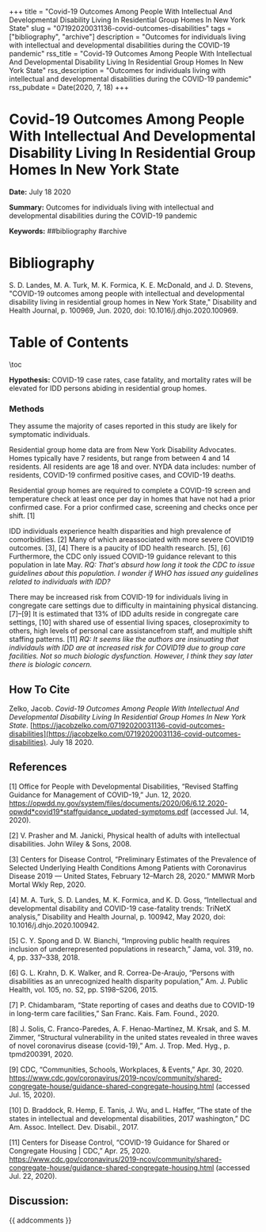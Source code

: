 +++
title = "Covid-19 Outcomes Among People With Intellectual And Developmental Disability Living In Residential Group Homes In New York State"
slug = "07192020031136-covid-outcomes-disabilities"
tags = ["bibliography", "archive"]
description = "Outcomes for individuals living with intellectual and developmental disabilities during the COVID-19 pandemic"
rss_title = "Covid-19 Outcomes Among People With Intellectual And Developmental Disability Living In Residential Group Homes In New York State"
rss_description = "Outcomes for individuals living with intellectual and developmental disabilities during the COVID-19 pandemic"
rss_pubdate = Date(2020, 7, 18)
+++



Covid-19 Outcomes Among People With Intellectual And Developmental Disability Living In Residential Group Homes In New York State
=========

**Date:** July 18 2020

**Summary:** Outcomes for individuals living with intellectual and developmental disabilities during the COVID-19 pandemic

**Keywords:** ##bibliography #archive

Bibliography
==========

S. D. Landes, M. A. Turk, M. K. Formica, K. E. McDonald, and J. D. Stevens, "COVID-19 outcomes among people with intellectual and developmental disability living in residential group homes in New York State," Disability and Health Journal, p. 100969, Jun. 2020, doi: 10.1016/j.dhjo.2020.100969.

Table of Contents
=========

\toc

**Hypothesis:** COVID-19 case rates, case fatality, and mortality rates will be elevated for IDD persons abiding in residential group homes.

### Methods

They assume the majority of cases reported in this study are likely for symptomatic individuals.

Residential group home data are from New York Disability Advocates. Homes typically have 7 residents, but range from between 4 and 14 residents. All residents are age 18 and over. NYDA data includes: number of residents, COVID-19 confirmed positive cases, and COVID-19 deaths.

Residential group homes are required to complete a COVID-19 screen and temperature check at least once per day in homes that have not had a prior confirmed case. For a prior confirmed case, screening and checks once per shift. [1]

IDD individuals experience health disparities and high prevalence of comorbidities. [2] Many of which areassociated with more severe COVID19 outcomes. [3], [4] There is a paucity of IDD health research. [5], [6] Furthermore, the CDC only issued COVID-19 guidance relevant to this population in late May. *RQ: That's absurd how long it took the CDC to issue guidelines about this population. I wonder if WHO has issued any guidelines related to individuals with IDD?*

There may be increased risk from COVID-19 for individuals living in congregate care settings due to difficulty in maintaining physical distancing. [7]–[9] It is estimated that 13% of IDD adults reside in congregate care settings, [10] with shared use of essential living spaces, closeproximity to others, high levels of personal care assistancefrom staff, and multiple shift staffing patterns. [11]  *RQ: It seems like the authors are insinuating that individauls with IDD are at increased risk for COVID19 due to group care facilities.  Not so much biologic dysfunction. However, I think they say later there is biologic concern.*
## How To Cite

 Zelko, Jacob. _Covid-19 Outcomes Among People With Intellectual And Developmental Disability Living In Residential Group Homes In New York State_. [https://jacobzelko.com/07192020031136-covid-outcomes-disabilities](https://jacobzelko.com/07192020031136-covid-outcomes-disabilities). July 18 2020.
## References

[1] Office for People with Developmental Disabilities, “Revised Staffing Guidance for Management of COVID-19,” Jun. 12, 2020. https://opwdd.ny.gov/system/files/documents/2020/06/6.12.2020-opwdd*covid19*staffguidance_updated-symptoms.pdf (accessed Jul. 14, 2020).

[2] V. Prasher and M. Janicki, Physical health of adults with intellectual disabilities. John Wiley & Sons, 2008.

[3] Centers for Disease Control, “Preliminary Estimates of the Prevalence of Selected Underlying Health Conditions Among Patients with Coronavirus Disease 2019 — United States, February 12–March 28, 2020.” MMWR Morb Mortal Wkly Rep, 2020.

[4] M. A. Turk, S. D. Landes, M. K. Formica, and K. D. Goss, “Intellectual and developmental disability and COVID-19 case-fatality trends: TriNetX analysis,” Disability and Health Journal, p. 100942, May 2020, doi: 10.1016/j.dhjo.2020.100942.

[5] C. Y. Spong and D. W. Bianchi, “Improving public health requires inclusion of underrepresented populations in research,” Jama, vol. 319, no. 4, pp. 337–338, 2018.

[6] G. L. Krahn, D. K. Walker, and R. Correa-De-Araujo, “Persons with disabilities as an unrecognized health disparity population,” Am. J. Public Health, vol. 105, no. S2, pp. S198–S206, 2015.

[7] P. Chidambaram, “State reporting of cases and deaths due to COVID-19 in long-term care facilities,” San Franc. Kais. Fam. Found., 2020.

[8] J. Solis, C. Franco-Paredes, A. F. Henao-Martínez, M. Krsak, and S. M. Zimmer, “Structural vulnerability in the united states revealed in three waves of novel coronavirus disease (covid-19),” Am. J. Trop. Med. Hyg., p. tpmd200391, 2020.

[9] CDC, “Communities, Schools, Workplaces, & Events,” Apr. 30, 2020. https://www.cdc.gov/coronavirus/2019-ncov/community/shared-congregate-house/guidance-shared-congregate-housing.html (accessed Jul. 15, 2020).

[10] D. Braddock, R. Hemp, E. Tanis, J. Wu, and L. Haffer, “The state of the states in intellectual and developmental disabilities, 2017 washington,” DC Am. Assoc. Intellect. Dev. Disabil., 2017.

[11] Centers for Disease Control, “COVID-19 Guidance for Shared or Congregate Housing | CDC,” Apr. 25, 2020. https://www.cdc.gov/coronavirus/2019-ncov/community/shared-congregate-house/guidance-shared-congregate-housing.html (accessed Jul. 22, 2020).
## Discussion: 

{{ addcomments }}
